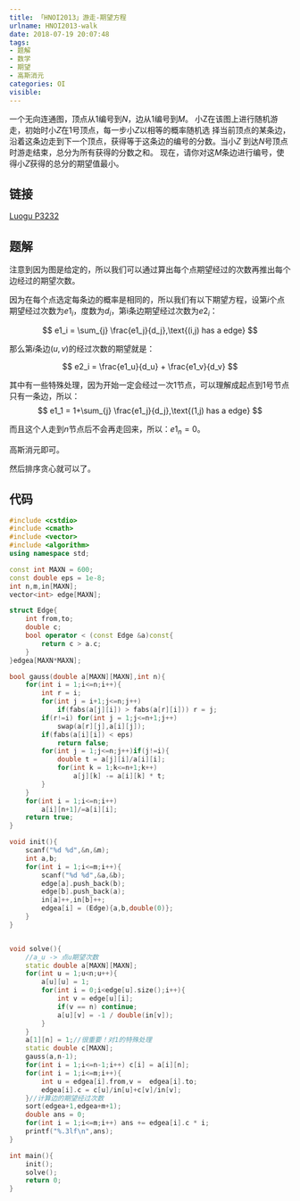 ```yaml
---
title: 「HNOI2013」游走-期望方程
urlname: HNOI2013-walk
date: 2018-07-19 20:07:48
tags:
- 题解
- 数学
- 期望
- 高斯消元
categories: OI
visible:
---
```


一个无向连通图，顶点从$1$编号到$N$，边从$1$编号到$M$。 小Z在该图上进行随机游走，初始时小$Z$在$1$号顶点，每一步小$Z$以相等的概率随机选 择当前顶点的某条边，沿着这条边走到下一个顶点，获得等于这条边的编号的分数。当小$Z$ 到达$N$号顶点时游走结束，总分为所有获得的分数之和。 现在，请你对这$M$条边进行编号，使得小$Z$获得的总分的期望值最小。

<!-- more -->

## 链接

[Luogu P3232](https://www.luogu.org/problemnew/show/P3232)

## 题解

注意到因为图是给定的，所以我们可以通过算出每个点期望经过的次数再推出每个边经过的期望次数。

因为在每个点选定每条边的概率是相同的，所以我们有以下期望方程，设第$i$个点期望经过次数为$e1_i$，度数为$d_i$，第i条边期望经过次数为$e2_i$：

$$
e1_i = \sum_{j} \frac{e1_j}{d_j},\text{(i,j) has a edge}  
$$

那么第$i$条边$(u,v)$的经过次数的期望就是：

$$
e2_i = \frac{e1_u}{d_u} + \frac{e1_v}{d_v}
$$

其中有一些特殊处理，因为开始一定会经过一次1节点，可以理解成起点到1号节点只有一条边，所以：
$$
e1_1 = 1+\sum_{j} \frac{e1_j}{d_j},\text{(1,j) has a edge}
$$

而且这个人走到$n$节点后不会再走回来，所以：$e1_n = 0$。

高斯消元即可。

然后排序贪心就可以了。

## 代码


```cpp
#include <cstdio>
#include <cmath>
#include <vector>
#include <algorithm>
using namespace std;

const int MAXN = 600;
const double eps = 1e-8;
int n,m,in[MAXN];
vector<int> edge[MAXN];

struct Edge{
    int from,to;
    double c;
    bool operator < (const Edge &a)const{
        return c > a.c;
    }
}edgea[MAXN*MAXN];

bool gauss(double a[MAXN][MAXN],int n){
    for(int i = 1;i<=n;i++){
        int r = i;
        for(int j = i+1;j<=n;j++)
            if(fabs(a[j][i]) > fabs(a[r][i])) r = j;
        if(r!=i) for(int j = 1;j<=n+1;j++)
            swap(a[r][j],a[i][j]);
        if(fabs(a[i][i]) < eps)
            return false;
        for(int j = 1;j<=n;j++)if(j!=i){
            double t = a[j][i]/a[i][i];
            for(int k = 1;k<=n+1;k++)
                a[j][k] -= a[i][k] * t;
        }
    }
    for(int i = 1;i<=n;i++)
        a[i][n+1]/=a[i][i];
    return true;
}

void init(){
    scanf("%d %d",&n,&m);
    int a,b;
    for(int i = 1;i<=m;i++){
        scanf("%d %d",&a,&b);	
        edge[a].push_back(b);
        edge[b].push_back(a);
        in[a]++,in[b]++;
        edgea[i] = (Edge){a,b,double(0)};
    }
}


void solve(){
    //a_u -> 点u期望次数
    static double a[MAXN][MAXN];
    for(int u = 1;u<n;u++){
        a[u][u] = 1;
        for(int i = 0;i<edge[u].size();i++){
            int v = edge[u][i];
            if(v == n) continue;
            a[u][v] = -1 / double(in[v]);
        }
    }
    a[1][n] = 1;//很重要！对1的特殊处理
    static double c[MAXN];
    gauss(a,n-1);
    for(int i = 1;i<=n-1;i++) c[i] = a[i][n];
    for(int i = 1;i<=m;i++){
        int u = edgea[i].from,v =  edgea[i].to;
        edgea[i].c = c[u]/in[u]+c[v]/in[v];
    }//计算边的期望经过次数
    sort(edgea+1,edgea+m+1);
    double ans = 0;
    for(int i = 1;i<=m;i++) ans += edgea[i].c * i;
    printf("%.3lf\n",ans);
}

int main(){
    init();
    solve();
    return 0;
}
```


